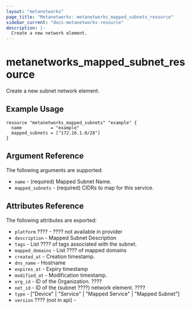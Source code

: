 ```yaml
---
layout: "metanetworks"
page_title: "Metanetworks: metanetworks_mapped_subnets_resource"
sidebar_current: "docs-metanetworks-resource"
description: |-
  Create a new network element.
---
```


# metanetworks_mapped_subnet_resource

Create a new subnet network element.

## Example Usage

```hcl
resource "metanetworks_mapped_subnets" "example" {
  name           = "example"
  mapped_subnets = ["172.16.1.0/28"]
}
```

## Argument Reference

The following arguments are supported:

* `name` - (required) Mapped Subnet Name.
* `mapped_subnets` - (required) CIDRs to map for this service.

## Attributes Reference

The following attributes are exported:

* `platform` ???? - ???? not available in provider 
* `description` - Mapped Subnet Description
* `tags` - List ???? of tags associated with the subnet.
* `mapped_domains` - List ???? of mapped domains
* `created_at` - Creation timestamp.
* `dns_name` - Hostname
* `expires_at` - Expiry timestamp
* `modified_at` - Modification timestamp.
* `org_id` - ID of the Organization. ????
* `net_id` - ID of the (subnet ????) network element. ????
* `type` - ["Device" | "Service" | "Mapped Service" | "Mapped Subnet"]
* `version` ???? (not in api) - 

